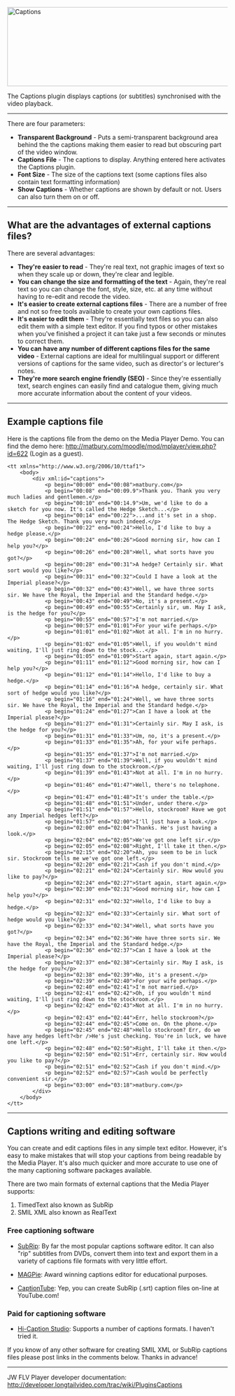 

<p><img src='http://matbury.com/tutorials/mplayer-docs/mplayer_captions.gif' alt='Captions' width='856' height='181' /></p>

The Captions plugin displays captions (or subtitles) synchronised with the video playback.


---


There are four parameters:

  * **Transparent Background** - Puts a semi-transparent background area behind the the captions making them easier to read but obscuring part of the video window.
  * **Captions File** - The captions to display. Anything entered here activates the Captions plugin.
  * **Font Size** - The size of the captions text (some captions files also contain text formatting information)
  * **Show Captions** - Whether captions are shown by default or not. Users can also turn them on or off.


---


## What are the advantages of external captions files? ##

There are several advantages:

  * **They're easier to read** - They're real text, not graphic images of text so when they scale up or down, they're clear and legible.
  * **You can change the size and formatting of the text** - Again, they're real text so you can change the font, style, size, etc. at any time without having to re-edit and recode the video.
  * **It's easier to create external captions files** - There are a number of free and not so free tools available to create your own captions files.
  * **It's easier to edit them** - They're essentially text files so you can also edit them with a simple text editor. If you find typos or other mistakes when you've finished a project it can take just a few seconds or minutes to correct them.
  * **You can have any number of different captions files for the same video** - External captions are ideal for multilingual support or different versions of captions for the same video, such as director's or lecturer's notes.
  * **They're more search engine friendly (SEO)** - Since they're essentially text, search engines can easily find and catalogue them, giving much more accurate information about the content of your videos.


---


## Example captions file ##

Here is the captions file from the demo on the Media Player Demo. You can find the demo here: http://matbury.com/moodle/mod/mplayer/view.php?id=622 (Login as a guest).

```
<tt xmlns="http://www.w3.org/2006/10/ttaf1">
	<body>
		<div xml:id="captions">
			<p begin="00:00" end="00:08">matbury.com</p>
			<p begin="00:08" end="00:09.9">Thank you. Thank you very much ladies and gentlemen.</p>
			<p begin="00:10" end="00:14.9">Um, we'd like to do a sketch for you now. It's called the Hedge Sketch...</p>
			<p begin="00:14" end="00:22">...and it's set in a shop. The Hedge Sketch. Thank you very much indeed.</p>
			<p begin="00:22" end="00:24">Hello, I'd like to buy a hedge please.</p>
			<p begin="00:24" end="00:26">Good morning sir, how can I help you?</p>
			<p begin="00:26" end="00:28">Well, what sorts have you got?</p>
			<p begin="00:28" end="00:31">A hedge? Certainly sir. What sort would you like?</p>
			<p begin="00:31" end="00:32">Could I have a look at the Imperial please?</p>
			<p begin="00:32" end="00:43">Well, we have three sorts sir. We have the Royal, the Imperial and the Standard hedge.</p>
			<p begin="00:43" end="00:49">No, it's a present.</p>
			<p begin="00:49" end="00:55">Certainly sir, um. May I ask, is the hedge for you?</p>
			<p begin="00:55" end="00:57">I'm not married.</p>
			<p begin="00:57" end="01:01">For your wife perhaps.</p>
			<p begin="01:01" end="01:02">Not at all. I'm in no hurry.</p>
			<p begin="01:02" end="01:05">Well, if you wouldn't mind waiting, I'll just ring down to the stock...</p>
			<p begin="01:05" end="01:09">Start again, start again.</p>
			<p begin="01:11" end="01:12">Good morning sir, how can I help you?</p>
			<p begin="01:12" end="01:14">Hello, I'd like to buy a hedge.</p>
			<p begin="01:14" end="01:16">A hedge, certainly sir. What sort of hedge would you like?</p>
			<p begin="01:16" end="01:24">Well, we have three sorts sir. We have the Royal, the Imperial and the Standard hedge.</p>
			<p begin="01:24" end="01:27">Can I have a look at the Imperial please?</p>
			<p begin="01:27" end="01:31">Certainly sir. May I ask, is the hedge for you?</p>
			<p begin="01:31" end="01:33">Um, no, it's a present.</p>
			<p begin="01:33" end="01:35">Ah, for your wife perhaps.</p>
			<p begin="01:35" end="01:37">I'm not married.</p>
			<p begin="01:37" end="01:39">Well, if you wouldn't mind waiting, I'll just ring down to the stockroom.</p>
			<p begin="01:39" end="01:43">Not at all. I'm in no hurry.</p>
			<p begin="01:46" end="01:47">Well, there's no telephone.</p>
			<p begin="01:47" end="01:48">It's under the table.</p>
			<p begin="01:48" end="01:51">Under, under there.</p>
			<p begin="01:51" end="01:57">Hello, stockroom? Have we got any Imperial hedges left?</p>
			<p begin="01:57" end="02:00">I'll just have a look.</p>
			<p begin="02:00" end="02:04">Thanks. He's just having a look.</p>
			<p begin="02:04" end="02:05">We've got one left sir.</p>
			<p begin="02:05" end="02:08">Right, I'll take it then.</p>
			<p begin="02:15" end="02:20">Ah, you seem to be in luck sir. Stockroom tells me we've got one left.</p>
			<p begin="02:20" end="02:21">Cash if you don't mind.</p>
			<p begin="02:21" end="02:24">Certainly sir. How would you like to pay?</p>
			<p begin="02:24" end="02:27">Start again, start again.</p>
			<p begin="02:30" end="02:31">Good morning sir, how can I help you?</p>
			<p begin="02:31" end="02:32">Hello, I'd like to buy a hedge.</p>
			<p begin="02:32" end="02:33">Certainly sir. What sort of hedge would you like?</p>
			<p begin="02:33" end="02:34">Well, what sorts have you got?</p>
			<p begin="02:34" end="02:36">We have three sorts sir. We have the Royal, the Imperial and the Standard hedge.</p>
			<p begin="02:36" end="02:37">Can I have a look at the Imperial please?</p>
			<p begin="02:37" end="02:38">Certainly sir. May I ask, is the hedge for you?</p>
			<p begin="02:38" end="02:39">No, it's a present.</p>
			<p begin="02:39" end="02:40">For your wife perhaps.</p>
			<p begin="02:40" end="02:41">I'm not married.</p>
			<p begin="02:41" end="02:42">Oh, if you wouldn't mind waiting, I'll just ring down to the stockroom.</p>
			<p begin="02:42" end="02:43">Not at all. I'm in no hurry.</p>
			<p begin="02:43" end="02:44">Err, hello stockroom?</p>
			<p begin="02:44" end="02:45">Come on. On the phone.</p>
			<p begin="02:45" end="02:48">Hello stockroom? Err, do we have any hedges left?<br />He's just checking. You're in luck, we have one left.</p>
			<p begin="02:48" end="02:50">Right, I'll take it then.</p>
			<p begin="02:50" end="02:51">Err, certainly sir. How would you like to pay?</p>
			<p begin="02:51" end="02:52">Cash if you don't mind.</p>
			<p begin="02:52" end="02:57">Cash would be perfectly convenient sir.</p>
			<p begin="03:00" end="03:18">matbury.com</p>
		</div>
	</body>
</tt>
```


---


## Captions writing and editing software ##

You can create and edit captions files in any simple text editor. However, it's easy to make mistakes that will stop your captions from being readable by the Media Player. It's also much quicker and more accurate to use one of the many captioning software packages available.

There are two main formats of external captions that the Media Player supports:

  1. TimedText also known as SubRip
  1. SMIL XML also known as RealText

### Free captioning software ###

  * [SubRip](http://zuggy.wz.cz/): By far the most popular captions software editor. It can also "rip" subtitles from DVDs, convert them into text and export them in a variety of captions file formats with very little effort.

  * [MAGPie](http://ncam.wgbh.org/invent_build/web_multimedia/tools-guidelines/magpie): Award winning captions editor for educational purposes.

  * [CaptionTube](http://captiontube.appspot.com/): Yep, you can create SubRip (.srt) caption files on-line at YouTube.com!

### Paid for captioning software ###

  * [Hi-Caption Studio](http://www.hisoftware.com/products/hicaptionstudio.html): Supports a number of captions formats. I haven't tried it.

If you know of any other software for creating SMIL XML or SubRip captions files please post links in the comments below. Thanks in advance!


---


JW FLV Player developer documentation: http://developer.longtailvideo.com/trac/wiki/PluginsCaptions